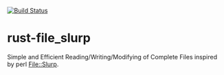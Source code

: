 [![Build Status](https://travis-ci.org/chylli/rust-file_slurp.svg?branch=master)](https://travis-ci.org/chylli/rust-file_slurp)

# rust-file_slurp

Simple and Efficient Reading/Writing/Modifying of Complete Files inspired by perl [File::Slurp](https://metacpan.org/pod/File::Slurp).
